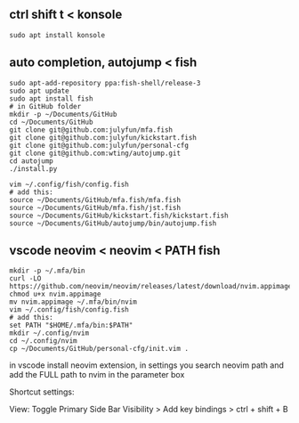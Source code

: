 ## ctrl shift t < konsole

```
sudo apt install konsole
```

## auto completion, autojump < fish

```
sudo apt-add-repository ppa:fish-shell/release-3
sudo apt update
sudo apt install fish
# in GitHub folder
mkdir -p ~/Documents/GitHub
cd ~/Documents/GitHub
git clone git@github.com:julyfun/mfa.fish
git clone git@github.com:julyfun/kickstart.fish
git clone git@github.com:julyfun/personal-cfg
git clone git@github.com:wting/autojump.git
cd autojump
./install.py
```

```
vim ~/.config/fish/config.fish
# add this:
source ~/Documents/GitHub/mfa.fish/mfa.fish
source ~/Documents/GitHub/mfa.fish/jst.fish
source ~/Documents/GitHub/kickstart.fish/kickstart.fish
source ~/Documents/GitHub/autojump/bin/autojump.fish
```

## vscode neovim < neovim < PATH fish

```
mkdir -p ~/.mfa/bin
curl -LO https://github.com/neovim/neovim/releases/latest/download/nvim.appimage
chmod u+x nvim.appimage
mv nvim.appimage ~/.mfa/bin/nvim
vim ~/.config/fish/config.fish
# add this: 
set PATH "$HOME/.mfa/bin:$PATH"
mkdir ~/.config/nvim
cd ~/.config/nvim
cp ~/Documents/GitHub/personal-cfg/init.vim .
```

in vscode install neovim extension, in settings you search neovim path and add the FULL path to nvim in the parameter box 

Shortcut settings: 

View: Toggle Primary Side Bar Visibility > Add key bindings > ctrl + shift + B


